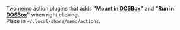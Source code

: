 Two [nemo](https://github.com/linuxmint/nemo) action plugins that adds **"Mount in [DOSBox](https://www.dosbox.com/)"** and **"Run in [DOSBox](https://www.dosbox.com/)"** when right clicking.\
Place in `~/.local/share/nemo/actions`.